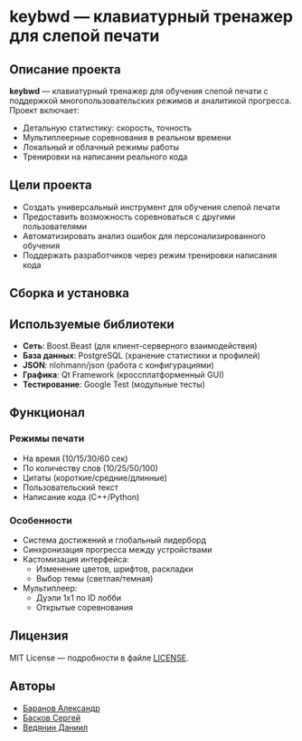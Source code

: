 # keybwd — клавиатурный тренажер для слепой печати

## Описание проекта
**keybwd** — клавиатурный тренажер для обучения слепой печати с поддержкой многопользовательских режимов и аналитикой прогресса. Проект включает:
- Детальную статистику: скорость, точность
- Мультиплеерные соревнования в реальном времени
- Локальный и облачный режимы работы
- Тренировки на написании реального кода

## Цели проекта
- Создать универсальный инструмент для обучения слепой печати
- Предоставить возможность соревноваться с другими пользователями
- Автоматизировать анализ ошибок для персонализированного обучения
- Поддержать разработчиков через режим тренировки написания кода

## Сборка и установка

## Используемые библиотеки
- **Сеть**: Boost.Beast (для клиент-серверного взаимодействия)
- **База данных**: PostgreSQL (хранение статистики и профилей)
- **JSON**: nlohmann/json (работа с конфигурациями)
- **Графика**: Qt Framework (кроссплатформенный GUI)
- **Тестирование**: Google Test (модульные тесты)

## Функционал
### Режимы печати
- На время (10/15/30/60 сек)
- По количеству слов (10/25/50/100)
- Цитаты (короткие/средние/длинные)
- Пользовательский текст
- Написание кода (C++/Python)

### Особенности
- Система достижений и глобальный лидерборд
- Синхронизация прогресса между устройствами
- Кастомизация интерфейса:
  - Изменение цветов, шрифтов, раскладки
  - Выбор темы (светлая/темная)
- Мультиплеер:
  - Дуэли 1x1 по ID лобби
  - Открытые соревнования

## Лицензия
MIT License — подробности в файле [LICENSE](LICENSE). 

## Авторы
- [Баранов Александр](https://github.com/p1gushka)
- [Басков Сергей](https://github.com/men229)
- [Ведянин Даниил](https://github.com/Kubirchik)

